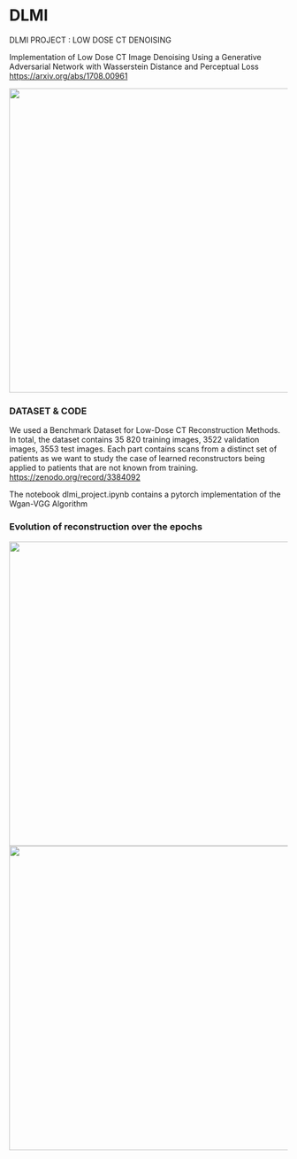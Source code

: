 # DLMI
DLMI PROJECT : LOW DOSE CT DENOISING

Implementation of Low Dose CT Image Denoising Using a Generative Adversarial Network with Wasserstein Distance and Perceptual Loss
https://arxiv.org/abs/1708.00961 

<img src="https://github.com/Ryosaeba8/DLMI/images/wgan_vgg.JPG" width="550"/>    

### DATASET & CODE

We used a Benchmark Dataset for Low-Dose CT Reconstruction Methods. In total, the dataset contains 35 820 training images, 3522 validation images, 3553 test images. Each part contains scans from a distinct set of patients as we want to study the case of learned reconstructors being applied to patients that are not known from training.
https://zenodo.org/record/3384092

The notebook dlmi_project.ipynb contains a pytorch implementation of the Wgan-VGG Algorithm
### Evolution of reconstruction over the epochs

<img src="https://github.com/Ryosaeba8/DLMI/videos/wgan_vgg.gif" width="550"/>   

<img src="https://github.com/Ryosaeba8/DLMI/videos/vgg_alone.gif" width="550"/>   

